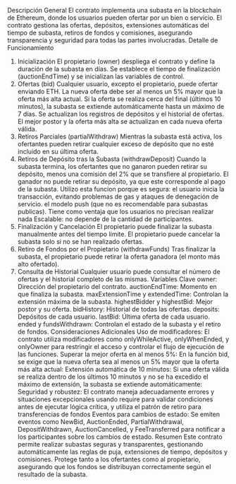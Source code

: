 Descripción General
El contrato implementa una subasta en la blockchain de Ethereum, donde los usuarios pueden ofertar por un bien o servicio. El contrato gestiona las ofertas, depósitos, extensiones automáticas del tiempo de subasta, retiros de fondos y comisiones, asegurando transparencia y seguridad para todas las partes involucradas.
Detalle de Funcionamiento
1. Inicialización
El propietario (owner) despliega el contrato y define la duración de la subasta en
días.
Se establece el tiempo de finalización (auctionEndTime) y se inicializan las
variables de control.
2. Ofertas (bid)
Cualquier usuario, excepto el propietario, puede ofertar enviando ETH.
La nueva oferta debe ser al menos un 5% mayor que la oferta más alta actual.
Si la oferta se realiza cerca del final (últimos 10 minutos), la subasta se extiende
automáticamente hasta un máximo de 7 días.
Se actualizan los registros de depósitos y el historial de ofertas.
El mejor postor y la oferta más alta se actualizan en cada nueva oferta válida.
3. Retiros Parciales (partialWithdraw)
Mientras la subasta está activa, los ofertantes pueden retirar cualquier exceso de
depósito que no esté incluido en su última oferta.
4. Retiros de Depósito tras la Subasta (withdrawDeposit)
Cuando la subasta termina, los ofertantes que no ganaron pueden retirar su
depósito, menos una comisión del 2% que se transfiere al propietario.
El ganador no puede retirar su depósito, ya que este corresponde al pago de la
subasta.
Utilizo esta funcion porque es segura: el usuario inicia la transacción, evitando problemas de gas y ataques de denegación de servicio. el modelo push (que no es recomendable para subastas publicas). Tiene como ventaja que los usuarios no precisan realizar nada 
Escalable: no depende de la cantidad de participantes.
5. Finalización y Cancelación
El propietario puede finalizar la subasta manualmente antes del tiempo límite.
El propietario puede cancelar la subasta solo si no se han realizado ofertas.
6. Retiro de Fondos por el Propietario (withdrawFunds)
Tras finalizar la subasta, el propietario puede retirar la oferta ganadora (el monto
más alto ofertado).
7. Consulta de Historial
Cualquier usuario puede consultar el número de ofertas y el historial completo de
las mismas.
Variables Clave
owner: Dirección del propietario del contrato.
auctionEndTime: Momento en que finaliza la subasta.
maxExtensionTime y extendedTime: Controlan la extensión máxima de la subasta.
highestBidder y highestBid: Mejor postor y su oferta.
bidHistory: Historial de todas las ofertas.
deposits: Depósitos de cada usuario.
lastBid: Última oferta de cada usuario.
ended y fundsWithdrawn: Controlan el estado de la subasta y el retiro de fondos.
Consideraciones Adicionales Uso de modificadores: El contrato utiliza modificadores como onlyWhileActive, onlyWhenEnded, y onlyOwner para restringir el acceso y controlar el flujo de ejecución de las funciones. Superar la mejor oferta en al menos 5%: En la función bid, se exige que la nueva oferta sea al menos un 5% mayor que la oferta más alta actual: Extensión automática de 10 minutos: Si una oferta válida se realiza dentro de los últimos 10 minutos y no se ha excedido el máximo de extensión, la subasta se extiende automáticamente: Seguridad y robustez: El contrato maneja adecuadamente errores y situaciones excepcionales usando require para validar condiciones antes de ejecutar lógica crítica, y utiliza el patrón de retiro para transferencias de fondos Eventos para cambios de estado: Se emiten eventos como NewBid, AuctionEnded, PartialWithdrawal, DepositWithdrawn, AuctionCancelled, y FeeTransferred para notificar a los participantes sobre los cambios de estado.
Resumen
Este contrato permite realizar subastas seguras y transparentes, gestionando automáticamente las reglas de puja, extensiones de tiempo, depósitos y comisiones. Protege tanto a los ofertantes como al propietario, asegurando que los fondos se distribuyan correctamente según el resultado de la subasta.
